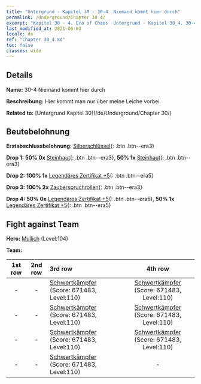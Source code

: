 ```yaml
---
title: "Untergrund - Kapitel 30 - 30-4  Niemand kommt hier durch"
permalink: /Underground/Chapter 30_4/
excerpt: "Kapitel 30 - 4. Era of Chaos  Untergrund - Kapitel 30_4. 30-4  Niemand kommt hier durch"
last_modified_at: 2021-06-03
locale: de
ref: "Chapter 30_4.md"
toc: false
classes: wide
---
```


## Details

 **Name:** 30-4  Niemand kommt hier durch

 **Beschreibung:**       Hier kommt man nur über meine Leiche vorbei.

 **Related to:** [Untergrund Kapitel 30](/de/Underground/Chapter 30/)

## Beutebelohnung

 **Erstabschlussbelohnung:** [Silberschlüssel](/ItemsDE/con_693/){: .btn .btn--era3}

 **Drop 1:** **50% 0x** [Steinhaut](/ItemsDE/her_452/){: .btn .btn--era3}, **50% 1x** [Steinhaut](/ItemsDE/her_452/){: .btn .btn--era3}

 **Drop 2:** **100% 1x** [Legendäres Zertifikat +5](/ItemsDE/mat_102/){: .btn .btn--era5}

 **Drop 3:** **100% 2x** [Zauberspruchrollen](/ItemsDE/con_694/){: .btn .btn--era3}

 **Drop 4:** **50% 0x** [Legendäres Zertifikat +5](/ItemsDE/mat_102/){: .btn .btn--era5}, **50% 1x** [Legendäres Zertifikat +5](/ItemsDE/mat_102/){: .btn .btn--era5}


## Fight against Team
 **Hero:** [Mullich](/de/heroes/Mullich/) (Level:104)

 **Team:**


  | 1st row | 2nd row | 3rd row | 4th row |
  |:----:|:----:|:----|:----:|
  | - | - | [Schwertkämpfer](/de/units/Swordsman/) (Score: 671483, Level:110)  | [Schwertkämpfer](/de/units/Swordsman/) (Score: 671483, Level:110)  |
  | - | - | [Schwertkämpfer](/de/units/Swordsman/) (Score: 671483, Level:110)  | [Schwertkämpfer](/de/units/Swordsman/) (Score: 671483, Level:110)  |
  | - | - | [Schwertkämpfer](/de/units/Swordsman/) (Score: 671483, Level:110)  | [Schwertkämpfer](/de/units/Swordsman/) (Score: 671483, Level:110)  |
  | - | - | [Schwertkämpfer](/de/units/Swordsman/) (Score: 671483, Level:110)  | - |


